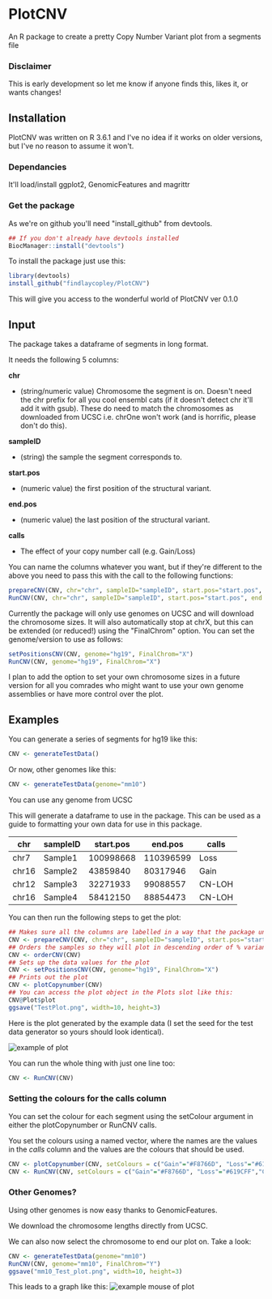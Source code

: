 # PlotCNV
An R package to create a pretty Copy Number Variant plot from a segments file

### Disclaimer 
This is early development so let me know if anyone finds this, likes it, or wants changes!

## Installation

PlotCNV was written on R 3.6.1 and I've no idea if it works on older versions, but I've no reason to assume it won't.

### Dependancies

It'll load/install ggplot2, GenomicFeatures and magrittr

### Get the package

As we're on github you'll need "install_github" from devtools.

```R
## If you don't already have devtools installed
BiocManager::install("devtools")
```
To install the package just use this:

```R
library(devtools)
install_github("findlaycopley/PlotCNV")
```

This will give you access to the wonderful world of PlotCNV ver 0.1.0

## Input

The package takes a dataframe of segments in long format.

It needs the following 5 columns:

**chr**

* (string/numeric value) Chromosome the segment is on. Doesn't need the chr prefix for all you cool ensembl cats (if it doesn't detect chr it'll add it with gsub). These do need to match the chromosomes as downloaded from UCSC i.e. chrOne won't work (and is horrific, please don't do this).

**sampleID**

* (string) the sample the segment corresponds to.

**start.pos**

* (numeric value) the first position of the structural variant.

**end.pos**

* (numeric value) the last position of the structural variant.

**calls**

* The effect of your copy number call (e.g. Gain/Loss)

You can name the columns whatever you want, but if they're different to the above you need to pass this with the call to the following functions:

```R
prepareCNV(CNV, chr="chr", sampleID="sampleID", start.pos="start.pos", end.pos="end.pos", calls="calls")
RunCNV(CNV, chr="chr", sampleID="sampleID", start.pos="start.pos", end.pos="end.pos", calls="calls")
```

Currently the package will only use genomes on UCSC and will download the chromosome sizes. It will also automatically stop at chrX, but this can be extended (or reduced!) using the "FinalChrom" option. You can set the genome/version to use as follows:

```R
setPositionsCNV(CNV, genome="hg19", FinalChrom="X")
RunCNV(CNV, genome="hg19", FinalChrom="X")
```
I plan to add the option to set your own chromosome sizes in a future version for all you comrades who might want to use your own genome assemblies or have more control over the plot.

## Examples

You can generate a series of segments for hg19 like this:

```R
CNV <- generateTestData()
```

Or now, other genomes like this:

```R
CNV <- generateTestData(genome="mm10")
```

You can use any genome from UCSC

This will generate a dataframe to use in the package. This can be used as a guide to formatting your own data for use in this package.

chr | sampleID | start.pos | end.pos | calls
---|---|---|---|---
chr7 |	Sample1	| 100998668 |	110396599 |	Loss
chr16 |	Sample2	| 43859840 | 80317946 |	Gain
chr12	| Sample3 |	32271933 | 99088557 | CN-LOH
chr16 |	Sample4	| 58412150 | 88854473 | CN-LOH

You can then run the following steps to get the plot:

```R
## Makes sure all the columns are labelled in a way that the package understands
CNV <- prepareCNV(CNV, chr="chr", sampleID="sampleID", start.pos="start.pos", end.pos="end.pos", calls="calls")
## Orders the samples so they will plot in descending order of % variant bp
CNV <- orderCNV(CNV)
## Sets up the data values for the plot
CNV <- setPositionsCNV(CNV, genome="hg19", FinalChrom="X")
## Prints out the plot
CNV <- plotCopynumber(CNV)
## You can access the plot object in the Plots slot like this:
CNV@Plot$plot
ggsave("TestPlot.png", width=10, height=3)
```
Here is the plot generated by the example data (I set the seed for the test data generator so yours should look identical).

![example of plot](https://github.com/findlaycopley/PlotCNV/blob/master/TestPlot.png)

You can run the whole thing with just one line too:

```R
CNV <- RunCNV(CNV)
```

### Setting the colours for the calls column

You can set the colour for each segment using the setColour argument in either the  plotCopynumber or RunCNV calls.

You set the colours using a named vector, where the names are the values in the *calls* column and the values are the colours that should be used.

```R
CNV <- plotCopynumber(CNV, setColours = c("Gain"="#F8766D", "Loss"="#619CFF","CN-LOH"="#00BA38"))
CNV <- RunCNV(CNV, setColours = c("Gain"="#F8766D", "Loss"="#619CFF","CN-LOH"="#00BA38"))
```

### Other Genomes?

Using other genomes is now easy thanks to GenomicFeatures.

We download the chromosome lengths directly from UCSC.

We can also now select the chromosome to end our plot on. Take a look:

```R
CNV <- generateTestData(genome="mm10")
RunCNV(CNV, genome="mm10", FinalChrom="Y")
ggsave("mm10_Test_plot.png", width=10, height=3)
```

This leads to a graph like this:
![example mouse of plot](https://github.com/findlaycopley/PlotCNV/blob/master/mm10_Test_plot.png)
